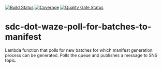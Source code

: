 [![Build Status](https://travis-ci.org/usdot-jpo-sdc-projects/sdc-dot-waze-poll-for-batches-to-manifest.svg?branch=master)](https://travis-ci.org/usdot-jpo-sdc-projects/sdc-dot-waze-poll-for-batches-to-manifest)
[![Coverage](https://sonarcloud.io/api/project_badges/measure?project=usdot-jpo-sdc-projects_sdc-dot-waze-poll-for-batches-to-manifest&metric=coverage)](https://sonarcloud.io/dashboard?id=usdot-jpo-sdc-projects_sdc-dot-waze-poll-for-batches-to-manifest)
[![Quality Gate Status](https://sonarcloud.io/api/project_badges/measure?project=usdot-jpo-sdc-projects_sdc-dot-waze-poll-for-batches-to-manifest&metric=alert_status)](https://sonarcloud.io/dashboard?id=usdot-jpo-sdc-projects_sdc-dot-waze-poll-for-batches-to-manifest)
# sdc-dot-waze-poll-for-batches-to-manifest
Lambda function that polls for new batches for which manifest generation process can be generated. Polls the queue and publishes a message to SNS topic.
